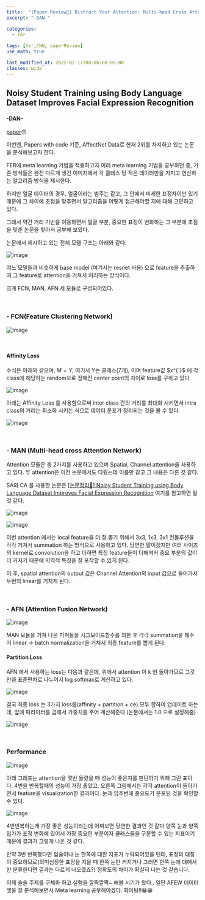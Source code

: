 ```yaml
---
title:  "[Paper Review📃] Distract Your Attention: Multi-head Cross Attention Network for Facial Expression Recognition"
excerpt: "-DAN-"

categories:
  - fer
  
tags: [fer,CNN, paperReview]
use_math: true

last_modified_at: 2022-02-17T08:06:00-05:00
classes: wide
---
```


## Noisy Student Training using Body Language Dataset Improves Facial Expression Recognition
#### -DAN-

[paper](https://arxiv.org/pdf/2109.07270.pdf)😙 

이번엔, Papers with code 기준, AffectNet Data로 현재 2위를 차지하고 있는 논문을 분석해보고자 한다.

FER에 meta learning 기법을 적용하고자 여러 meta learning 기법을 공부하던 중, 기존 방식들은 완전 다르게 생긴 이미지에서 각 클래스 당 적은 데이터만을 가지고 연산하는 알고리즘 방식을 제시한다.

하지만 얼굴 데이터의 경우, 얼굴이라는 범주는 같고, 그 안에서 미세한 표정차이만 있기 때문에 그 차이에 초점을 맞추면서 알고리즘을 어떻게 접근해야할 지에 대해 고민하고 있다.

그래서 약간 거리 기반을 이용하면서 얼굴 부분, 중요한 표정이 변화하는 그 부분에 초점을 맞춘 논문을 찾아서 공부해 보았다.


논문에서 제시하고 있는 전체 모델 구조는 아래와 같다.

![image](https://user-images.githubusercontent.com/53431568/154460463-ed3f5940-c778-4fd4-84c2-eeaaa0cabab3.png)

여느 모델들과 비슷하게 base model (여기서는 resnet 사용) 으로 feature을 추출하여 그 feature로 attention을 거쳐서 처리하는 방식이다.

크게 FCN, MAN, AFN 세 모듈로 구성되어있다.

<br>

### - FCN(Feature Clustering Network)

![image](https://user-images.githubusercontent.com/53431568/154460989-53e5e913-5acf-4a51-ae61-659cbe001c0a.png)


<br>

#### Affinity Loss

수식은 아래와 같으며, $M = Y$, 여기서 Y는 클래스(7개), 이며 feature값 $x^{`}$ 에 각 class에 해당하는 random으로 정해진 center point의 차이로 loss를 구하고 있다.

![image](https://user-images.githubusercontent.com/53431568/154461199-8564a5c2-1e23-4dd0-bfb1-b979897bb296.png)


아래는 Affinity Loss 를 사용함으로써 inter class 간의 거리를 최대화 시키면서 intra class의 거리는 최소화 시키는 식으로 데이터 분포가 정리되는 것을 볼 수 있다.

![image](https://user-images.githubusercontent.com/53431568/154461235-33a152c4-cebb-462a-9c9b-86078a4915f0.png)

<br>

### - MAN (Multi-head cross Attention Network)

Attention 모듈은 총 2가지를 사용하고 있으며 Spatial, Channel attention을 사용하고 있다. 두 attention은 이전 논문에서도 다뤘는데 이름만 같고 그 내용은 다른 것 같다.

SA와 CA 를 사용한 논문은 [[논문정리📃] Noisy Student Training using Body Language Dataset Improves Facial Expression Recognition](https://chaelin0722.github.io/fer/noisystudent/)
여기를 참고하면 될 것 같다.


![image](https://user-images.githubusercontent.com/53431568/154462978-ddc7406a-bc65-4f8f-9a29-76405f1ef5b8.png)




![image](https://user-images.githubusercontent.com/53431568/154463215-a96d41cb-cb80-4dd4-839e-3f9b3198dfa3.png)


이번 attention 에서는 local feature을 더 잘 뽑기 위해서 3x3, 1x3, 3x1 컨볼루션을 각각 거쳐서 summation 하는 방식으로 사용하고 있다. 당연한 말이겠지만 여러 사이즈의 kernel로 convolution을 하고 더하면
특징 feature들이 더해져서 중요 부분의 값이 더 커지기 때문에 지역적 특징을 잘 포착할 수 있게 된다.

이 후, spatial attention의 output 값은 Channel Attention의  input 값으로 들어가서 두번의 linear를 거치게 된다.



<br>

### - AFN (Attention Fusion Network)

![image](https://user-images.githubusercontent.com/53431568/154471553-268c347d-2d2a-49b1-9624-ed862a23abda.png)

MAN 모듈을 거쳐 나온 피쳐들을 시그모이드함수를 최한 후 각각 summation을 해주어  linear -> batch normalization을 거쳐서 최종 feature를 뽑게 된다.


#### Partition Loss

AFN 에서 사용하는 loss는 다음과 같은데, 위에서  attention 이 k 번 돌아가므로 그것 만큼 표준편차로 나누어서 log softmax로 계산하고 있다.

![image](https://user-images.githubusercontent.com/53431568/154471570-6916a3e9-a6e7-4d91-824d-67762a7d9860.png)


결국 최종 loss 는 3가지 loss를(affinity + partition + ce) 모두 합하여 업데이트 하는데, 앞에 파라미터를 곱해서 가중치를 주어 계산해준다 (논문에서는 1.0 으로 설정해줌)

![image](https://user-images.githubusercontent.com/53431568/154471796-2174e83d-e97f-43ef-8475-f5911182d514.png)

<br>

### Performance

![image](https://user-images.githubusercontent.com/53431568/154471915-b0ec4b78-4547-482e-be05-121f956f1a67.png)


아래 그래프는 attention을 몇번 돌렸을 때 성능이 좋은지를 판단하기 위해 그린 표이다. 4번을 반복할때의 성능이 가장 좋았고, 오른쪽 그림에서는 각각 attention이 돌아가면서 feature을 visualization한 결과이다.
눈과 입주변에 중요도가 분포된 것을 확인할 수 있다.

![image](https://user-images.githubusercontent.com/53431568/154471951-5315476d-124b-44cc-a3ad-dc913e63fa49.png)

4번반복하는게 가장 좋은 성능이라는데 어찌보면 당연한 결과인 것 같다 양쪽 눈과 양쪽 입가가 표정 변화에 있어서 가장 중요한 부분이자 클래스들을 구분할 수 있는 지표이기 때문에 결과가 그렇게 나온 것 같다.

만약 3번 반복했다면 입술이나 눈 한쪽에 대한 지표가 누락되어있을 텐데, 표정의 대칭이 중요하므로(의미심장한 표정을 지을 때 한쪽 눈만 커지거나 그러면 한쪽 눈에 대해서만 분류한다면 결과는 다르게 나오겠죠?)
정확도의 차이가 확실히 나는 것 같습니다.




이제 슬슬 주제를 구체화 하고 실험을 깔짝깔짝~ 해볼 시기가 왔다.. 일단 AFEW 데이터 셋을 잘 분석해보면서 Meta learning 공부해야겠다. 화이팅!!😁😁



